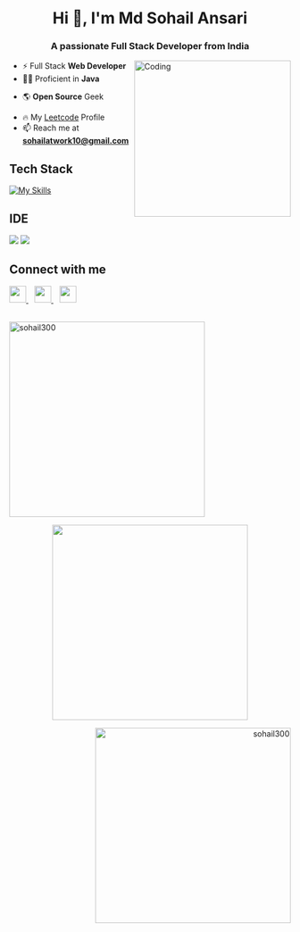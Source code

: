 <!-- ![logo](https://github.com/sohail300/sohail300/blob/main/bannerv1.png) -->
<h1 align="center">Hi 👋, I'm Md Sohail Ansari</h1>
<h3 align="center">A passionate Full Stack Developer from India</h3>

<img align="right" alt="Coding" width="280" src="https://cdn.dribbble.com/users/1162077/screenshots/3848914/programmer.gif">

<!-- Intro -->
- ⚡ Full Stack **Web Developer**
- 👨‍💻 Proficient in **Java**
<!--- 🔐 Interested in **Cyber Security** -->
- 🌎 **Open Source** Geek
<!--- 📝 I regularly write articles on [https://sohail10.hashnode.dev/](https://sohail10.hashnode.dev/) -->
- 🔥 My [Leetcode](https://www.leetcode.com/sohail60) Profile
- 📫 Reach me at **sohailatwork10@gmail.com**

## Tech Stack 
[![My Skills](https://skillicons.dev/icons?i=java,html,css,js,react,nodejs,express,mongodb,firebase,bash,c,python,git,github,linux,vscode&perline=9)](https://skillicons.dev)
<br>

## IDE
<span>
<img src = "https://img.shields.io/badge/-IntelliJ%20Idea-grey?style=for-the-badge&logo=intellij%20idea">
<img src="https://img.shields.io/badge/Visual_Studio_Code-0078D4?style=for-the-badge&logo=visual%20studio%20code&logoColor=white">
</span>
<br>

## Connect with me
  <a href="https://twitter.com/sohail_twts">
    <img width="30px" src="https://www.vectorlogo.zone/logos/twitter/twitter-official.svg" />
  </a>&ensp;
  <a href="https://www.linkedin.com/in/md-sohail-ansari-b51201278/">
    <img width="30px" src="https://www.vectorlogo.zone/logos/linkedin/linkedin-icon.svg" />
  </a>&ensp;
  <a href="https://instagram.com/sohail_infinity">
    <img width="30px" src="https://www.vectorlogo.zone/logos/instagram/instagram-icon.svg" />
  </a>
<br>
<br>
 
<!-- IDE -->


<!-- Languages Used -->
<p align="left">
<img src="https://github-readme-stats.vercel.app/api/top-langs?username=sohail300&show_icons=true&locale=en&layout=compact&theme=aura" alt="sohail300" width="350" />
</p>

<!-- Github stats -->
<p align="center" >
<img src="https://github-readme-stats.vercel.app/api?username=sohail300&count_private=true&show_icons=true&&theme=chartreuse-dark&include_all_commits=true" width="350">
</p>

<!-- Streak -->
<p align="right">
<img src="https://github-readme-streak-stats.herokuapp.com/?user=sohail300&theme=algolia" alt="sohail300" width="350" />
</p>

</br>

